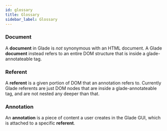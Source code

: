 ```yaml
---
id: glossary
title: Glossary
sidebar_label: Glossary
---
```


### Document

A **document** in Glade is _not_ synonymous with an HTML document. A Glade **document** instead refers to an entire DOM structure that is inside a glade-annotateable tag.

### Referent

A **referent** is a given portion of DOM that an annotation refers to. Currently Glade referents are just DOM nodes that are inside a glade-annotateable tag, and are not nested any deeper than that.

### Annotation

An **annotation** is a piece of content a user creates in the Glade GUI, which is attached to a specific **referent**.
